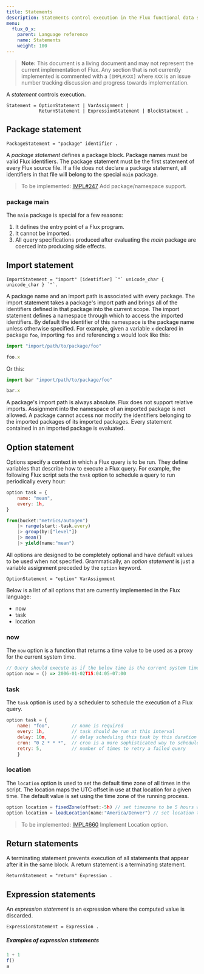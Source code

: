 ```yaml
---
title: Statements
description: Statements control execution in the Flux functional data scripting language.
menu:
  flux_0_x:
    parent: Language reference
    name: Statements
    weight: 100
---
```


> **Note:** This document is a living document and may not represent the current implementation of Flux.
Any section that is not currently implemented is commented with a `[IMPL#XXX]` where `XXX` is an issue number tracking discussion and progress towards implementation.

A _statement_ controls execution.

```
Statement = OptionStatement | VarAssignment |
            ReturnStatement | ExpressionStatement | BlockStatment .
```

## Package statement

```
PackageStatement = "package" identifier .
```

A _package statement_ defines a package block.
Package names must be valid Flux identifiers.
The package statement must be the first statement of every Flux source file.
If a file does not declare a package statement, all identifiers in that file will belong to the special `main` package.

> To be implemented: [IMPL#247](https://github.com/influxdata/platform/issues/247) Add package/namespace support.

### package main

The `main` package is special for a few reasons:

1. It defines the entry point of a Flux program.
2. It cannot be imported.
3. All query specifications produced after evaluating the _main_ package are coerced into producing side effects.

## Import statement

```
ImportStatement = "import" [identifier] `"` unicode_char { unicode_char } `"`.
```

A package name and an import path is associated with every package.
The import statement takes a package's import path and brings all of the identifiers defined in that package into the current scope.
The import statement defines a namespace through which to access the imported identifiers.
By default the identifier of this namespace is the package name unless otherwise specified.
For example, given a variable `x` declared in package `foo`, importing `foo` and referencing `x` would look like this:

```js
import "import/path/to/package/foo"

foo.x
```

Or this:

```js
import bar "import/path/to/package/foo"

bar.x
```

A package's import path is always absolute.
Flux does not support relative imports.
Assignment into the namespace of an imported package is not allowed.
A package cannot access nor modify the identifiers belonging to the imported packages of its imported packages.
Every statement contained in an imported package is evaluated.

## Option statement

Options specify a context in which a Flux query is to be run.
They define variables that describe how to execute a Flux query.
For example, the following Flux script sets the `task` option to schedule a query to run periodically every hour:

```js
option task = {
    name: "mean",
    every: 1h,
}

from(bucket:"metrics/autogen")
    |> range(start:-task.every)
    |> group(by:["level"])
    |> mean()
    |> yield(name:"mean")
```

All options are designed to be completely optional and have default values to be used when not specified.
Grammatically, an _option statement_ is just a variable assignment preceded by the `option` keyword.

```
OptionStatement = "option" VarAssignment
```

Below is a list of all options that are currently implemented in the Flux language:

* now
* task
* location

### now

The `now` option is a function that returns a time value to be used as a proxy for the current system time.

```js
// Query should execute as if the below time is the current system time
option now = () => 2006-01-02T15:04:05-07:00
```

### task

The `task` option is used by a scheduler to schedule the execution of a Flux query.

```js
option task = {
    name: "foo",        // name is required
    every: 1h,          // task should be run at this interval
    delay: 10m,         // delay scheduling this task by this duration
    cron: "0 2 * * *",  // cron is a more sophisticated way to schedule. every and cron are mutually exclusive
    retry: 5,           // number of times to retry a failed query
    }
```

### location

The `location` option is used to set the default time zone of all times in the script.
The location maps the UTC offset in use at that location for a given time.
The default value is set using the time zone of the running process.

```js
option location = fixedZone(offset:-5h) // set timezone to be 5 hours west of UTC
option location = loadLocation(name:"America/Denver") // set location to be America/Denver
```

> To be implemented: [IMPL#660](https://github.com/influxdata/platform/issues/660) Implement Location option.

## Return statements

A terminating statement prevents execution of all statements that appear after it in the same block.
A return statement is a terminating statement.

```
ReturnStatement = "return" Expression .
```
## Expression statements

An _expression statement_ is an expression where the computed value is discarded.

```
ExpressionStatement = Expression .
```

##### Examples of expression statements

```js
1 + 1
f()
a
```
